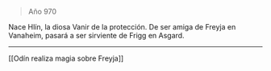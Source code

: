 > Año 970

Nace Hlín, la diosa Vanir de la protección. De ser amiga de Freyja en Vanaheim, pasará a ser sirviente de Frigg en Asgard.

---

[[Odín realiza magia sobre Freyja]]